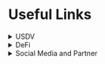 # Useful Links

<details>

<summary>USDV</summary>

USDV Website: usdv.money

Community Dune dashboard:&#x20;

CoinMarketCap :

Coingecko :



</details>

<details>

<summary>DeFi</summary>

DefiLlama:

</details>

<details>

<summary>Social Media and Partner</summary>

Twitter:

Telegram:

Instagram:

LINE:

</details>

###


